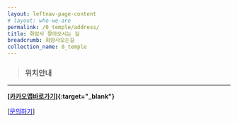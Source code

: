 ```yaml
---
layout: leftnav-page-content
# layout: who-we-are
permalink: /0_temple/address/
title: 화암사 찾아오시는 길
breadcrumb: 화암사오는길
collection_name: 0_temple
---
```


> ### **위치안내** 

---
**[[카카오맵바로가기]](http://kko.to/8Kb5LDXD0){:target="_blank"}**

<!-- * 카카오맵 - 지도퍼가기 -->
<!-- 1. 지도 노드 -->
<div id="daumRoughmapContainer1612933899579" class="root_daum_roughmap root_daum_roughmap_landing"></div>

<!--
	2. 설치 스크립트
	* 지도 퍼가기 서비스를 2개 이상 넣을 경우, 설치 스크립트는 하나만 삽입합니다.
-->
<script charset="UTF-8" class="daum_roughmap_loader_script" src="https://ssl.daumcdn.net/dmaps/map_js_init/roughmapLoader.js"></script>

<!-- 3. 실행 스크립트 -->
<script charset="UTF-8">
	new daum.roughmap.Lander({
		"timestamp" : "1612933899579",
		"key" : "24ez7",
		"mapWidth" : "640",
		"mapHeight" : "360"
	}).render();
</script>


[[<span style="color:blue">문의하기</span>] ](/0_temple/temple_office/questions/)

<!-- ![image info](/images/contact-us.jpg) -->

<!-- h2 { background:url(/images/contact-us.jpg); } -->
